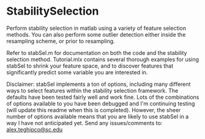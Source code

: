 # StabilitySelection
Perform stability selection in matlab using a variety of feature selection methods. You can also perform some outlier detection either inside the resampling scheme, or prior to resampling. 

Refer to stabSel.m for documentation on both the code and the stability selection method. Tutorial.mlx contains several thorough examples for using stabSel to shrink your feature space, and to discover features that significantly predict some variable you are interested in.

Disclaimer: stabSel implements a ton of options, including many different ways to select features within the stability selection framework. The defaults have been tested fairly well and work fine. Lots of the combinations of options available to you have been debugged and I'm continuing testing (will update this readme when this is completed). However, the sheer number of options available means that you are likely to use stabSel in a way I have not anticipated yet. Send any issues/comments to: alex.teghipco@sc.edu
